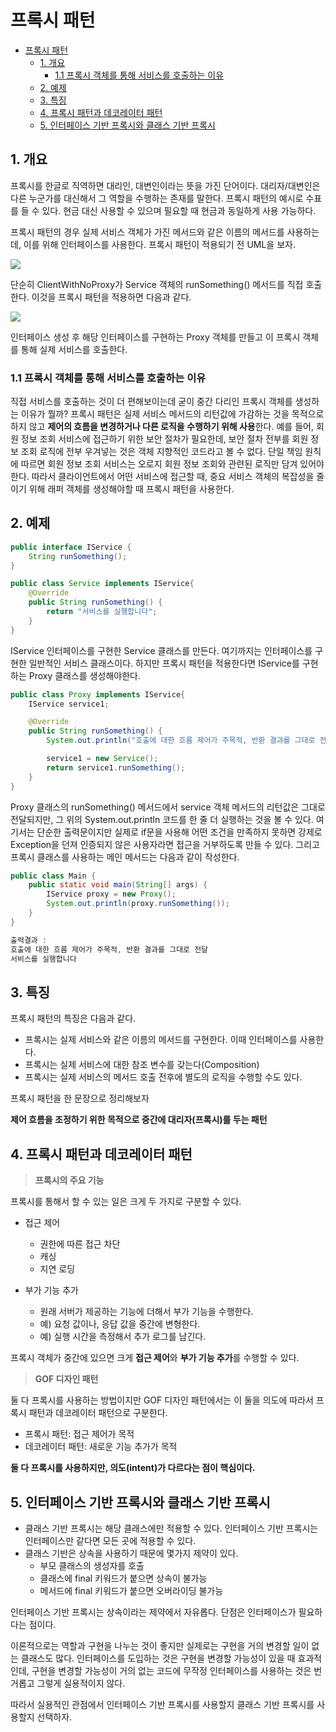 # 프록시 패턴

- [프록시 패턴](#프록시-패턴)
  - [1. 개요](#1-개요)
    - [1.1 프록시 객체를 통해 서비스를 호출하는 이유](#11-프록시-객체를-통해-서비스를-호출하는-이유)
  - [2. 예제](#2-예제)
  - [3. 특징](#3-특징)
  - [4. 프록시 패턴과 데코레이터 패턴](#4-프록시-패턴과-데코레이터-패턴)
  - [5. 인터페이스 기반 프록시와 클래스 기반 프록시](#5-인터페이스-기반-프록시와-클래스-기반-프록시)

## 1. 개요

프록시를 한글로 직역하면 대리인, 대변인이라는 뜻을 가진 단어이다.
대리자/대변인은 다른 누군가를 대신해서 그 역할을 수행하는 존재를 말한다.
프록시 패턴의 예시로 수표를 들 수 있다. 현금 대신 사용할 수 있으며 필요할 때 현금과 동일하게 사용 가능하다.

프록시 패턴의 경우 실제 서비스 객체가 가진 메서드와 같은 이름의 메서드를 사용하는데, 이를 위해 인터페이스를 사용한다.
프록시 패턴이 적용되기 전 UML을 보자.

![](https://images.velog.io/images/dailyzett/post/af7d436b-154d-4736-9b5f-59fc40765bbb/003.png)

단순히 ClientWithNoProxy가 Service 객체의 runSomething() 메서드를 직접 호출한다.
이것을 프록시 패턴을 적용하면 다음과 같다.

![](https://images.velog.io/images/dailyzett/post/e6395bde-9036-4bc6-92ae-593e56ed7c88/005.png)

인터페이스 생성 후 해당 인터페이스를 구현하는 Proxy 객체를 만들고 이 프록시 객체를 통해 실제 서비스를 호출한다.

### 1.1 프록시 객체를 통해 서비스를 호출하는 이유

직접 서비스를 호출하는 것이 더 편해보이는데 굳이 중간 다리인 프록시 객체를 생성하는 이유가 뭘까?
프록시 패턴은 실제 서비스 메서드의 리턴값에 가감하는 것을 목적으로 하지 않고 **제어의 흐름을 변경하거나
다른 로직을 수행하기 위해 사용**한다. 예를 들어, 회원 정보 조회 서비스에 접근하기 위한 보안 절차가 필요한데,
보안 절차 전부를 회원 정보 조회 로직에 전부 우겨넣는 것은 객체 지향적인 코드라고 볼 수 없다.
단일 책임 원칙에 따르면 회원 정보 조회 서비스는 오로지 회원 정보 조회와 관련된 로직만 담겨 있어야 한다.
따라서 클라이언트에서 어떤 서비스에 접근할 때, 중요 서비스 객체의 복잡성을 줄이기 위해 래퍼 객체를 생성해야할 때
프록시 패턴을 사용한다.

## 2. 예제

```java
public interface IService {
    String runSomething();
}
```

```java
public class Service implements IService{
    @Override
    public String runSomething() {
        return "서비스를 실행합니다";
    }
}
```

IService 인터페이스를 구현한 Service 클래스를 만든다.
여기까지는 인터페이스를 구현한 일반적인 서비스 클래스이다.
하지만 프록시 패턴을 적용한다면 IService를 구현하는 Proxy 클래스를 생성해야한다.

```java
public class Proxy implements IService{
    IService service1;

    @Override
    public String runSomething() {
        System.out.println("호출에 대한 흐름 제어가 주목적, 반환 결과를 그대로 전달");

        service1 = new Service();
        return service1.runSomething();
    }
}
```
Proxy 클래스의 runSomething() 메서드에서 service 객체 메서드의 리턴값은 그대로 전달되지만,
그 위의 System.out.println 코드를 한 줄 더 실행하는 것을 볼 수 있다. 여기서는 단순한 출력문이지만
실제로 if문을 사용해 어떤 조건을 만족하지 못하면 강제로 Exception을 던져 인증되지 않은 사용자라면 접근을
거부하도록 만들 수 있다.
그리고 프록시 클래스를 사용하는 메인 메서드는 다음과 같이 작성한다.

```java
public class Main {
    public static void main(String[] args) {
        IService proxy = new Proxy();
        System.out.println(proxy.runSomething());
    }
}
```

```java
출력결과 :
호출에 대한 흐름 제어가 주목적, 반환 결과를 그대로 전달
서비스를 실행합니다
```

## 3. 특징

프록시 패턴의 특징은 다음과 같다.
- 프록시는 실제 서비스와 같은 이름의 메서드를 구현한다. 이때 인터페이스를 사용한다.
- 프록시는 실제 서비스에 대한 참조 변수를 갖는다(Composition)
- 프록시는 실제 서비스의 메서드 호출 전후에 별도의 로직을 수행할 수도 있다.

프록시 패턴을 한 문장으로 정리해보자

**제어 흐름을 조정하기 위한 목적으로 중간에 대리자(프록시)를 두는 패턴**

## 4. 프록시 패턴과 데코레이터 패턴

> **프록시의 주요 기능**

프록시를 통해서 할 수 있는 일은 크게 두 가지로 구분할 수 있다.

- 접근 제어
  - 권한에 따른 접근 차단
  - 캐싱
  - 지연 로딩

- 부가 기능 추가
  - 원래 서버가 제공하는 기능에 더해서 부가 기능을 수행한다.
  - 예) 요청 값이나, 응답 값을 중간에 변형한다.
  - 예) 실행 시간을 측정해서 추가 로그를 남긴다.

프록시 객체가 중간에 있으면 크게 **접근 제어**와 **부가 기능 추가**를 수행할 수 있다.

> **GOF 디자인 패턴**

둘 다 프록시를 사용하는 방법이지만 GOF 디자인 패턴에서는 이 둘을 의도에 따라서 프록시 패턴과 데코레이터 패턴으로
구분한다.

- 프록시 패턴: 접근 제어가 목적
- 데코레이터 패턴: 새로운 기능 추가가 목적

**둘 다 프록시를 사용하지만, 의도(intent)가 다르다는 점이 핵심이다.**

## 5. 인터페이스 기반 프록시와 클래스 기반 프록시

- 클래스 기반 프록시는 해당 클래스에만 적용할 수 있다. 인터페이스 기반 프록시는 인터페이스만 같다면 모든 곳에 적용할 수 있다.
- 클래스 기반은 상속을 사용하기 때문에 몇가지 제약이 있다.
  - 부모 클래스의 생성자를 호출
  - 클래스에 final 키워드가 붙으면 상속이 불가능
  - 메서드에 final 키워드가 붙으면 오버라이딩 불가능


인터페이스 기반 프록시는 상속이라는 제약에서 자유롭다.
단점은 인터페이스가 필요하다는 점이다.

이론적으로는 역할과 구현을 나누는 것이 좋지만 실제로는 구현을 거의 변경할 일이 없는 클래스도 많다.
인터페이스를 도입하는 것은 구현을 변경할 가능성이 있을 때 효과적인데, 구현을 변경할 가능성이 거의 없는 코드에
무작정 인터페이스를 사용하는 것은 번거롭고 그렇게 실용적이지 않다.

따라서 실용적인 관점에서 인터페이스 기반 프록시를 사용할지 클래스 기반 프록시를 사용할지 선택하자.